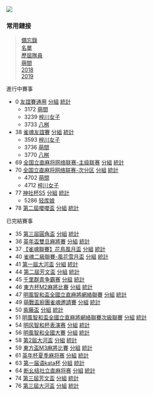 ![](https://www.z4a.net/images/2020/02/06/u.png)

### 常用鏈接  
>[備忘錄](note.md)  
>[名單](list.md)  
>[歷屆隊員](member.md)  
>[萌間](moe.md)  
>[2018](2018.md)  
>[2019](2019.md)  

進行中賽事
- 0 [友誼賽通用](https://mahjong.pub/admin.php?cid=0&amp;c_pw=yyyyyyy) [分組](https://mahjong.pub/?cid=0#!class) [統計](https://mahjong.pub/?cid=0#!ranking)
   - 3172 [萌間](https://mahjong.pub/team.htm?t_pw=3wlAlSPl1m0N4cFN5T@DzA)
   - 3239 [梓川女子](https://mahjong.pub/team.htm?t_pw=1qey9O10wPRkb3oBSlUeEt)
   - 3733 [八桝](https://mahjong.pub/team.htm?t_pw=3XjJg43mpUf8STqbaPdnF4)
- 38 [雀魂友誼賽](https://mahjong.pub/admin.php?cid=38&amp;c_pw=yysyys) [分組](https://mahjong.pub/?cid=38#!class) [統計](https://mahjong.pub/?cid=38#!ranking)
    - 3593 [梓川女子](https://mahjong.pub/team.htm?t_pw=0fyly=@b1GmPZUOohORNJn)
    - 3736 [萌間](https://mahjong.pub/team.htm?t_pw=1@qD47ZeqYny0=EHzqGyRe)
    - 3770 [八桝](https://mahjong.pub/team.htm?t_pw=3HvDD0fvSlNqZi1pApiQTJ)
- 69 [全国立直麻将网络联赛-主级联赛](https://mahjong.pub/admin.php?cid=69&amp;c_pw=saki) [分組](https://mahjong.pub/?cid=69#!class) [統計](https://mahjong.pub/?cid=69#!ranking)
- 70 [全国立直麻将网络联赛-次分区](https://mahjong.pub/admin.php?cid=70&amp;c_pw=saki) [分組](https://mahjong.pub/?cid=70#!class) [統計](https://mahjong.pub/?cid=70#!ranking)
    - 4702 [萌間](https://mahjong.pub/team.htm?t_pw=0FB8Y@gZvwgqGRklQCR5NJ)
    - 4712 [梓川女子](https://mahjong.pub/team.htm?t_pw=1IZtv0eW5fpNPMGtAwrZOZ)
- 77 [神社杯S5](https://mahjong.pub/admin/#?cid=77&c_pw=shenshes5) [分組](https://mahjong.pub/?cid=77#!class) [統計](https://mahjong.pub/?cid=77#!ranking)
    - 5286 [轻库娘](https://mahjong.pub/team.htm?t_pw=2zZqDzcamOht07ZEMES9H5)
- 78 [第二屆嚶嚶盃](https://mahjong.pub/admin/#?cid=78&c_pw=ying) [分組](https://mahjong.pub/?cid=78#!class) [統計](https://mahjong.pub/?cid=78#!ranking)

已完結賽事
- 35 [第三屆圓角盃](https://mahjong.pub/admin.php?cid=35&amp;c_pw=yjbyjb3) [分組](https://mahjong.pub/?cid=35#!class) [統計](https://mahjong.pub/?cid=35#!ranking)
- 36 [英年盃雙旦麻將賽](https://mahjong.pub/admin.php?cid=36&amp;c_pw=ynbynbnb) [分組](https://mahjong.pub/?cid=36#!class) [統計](https://mahjong.pub/?cid=36#!ranking)
- 37 [【雀魂聯賽】花鳥風月盃](https://mahjong.pub/admin.php?cid=37&amp;c_pw=hnfy) [分組](https://mahjong.pub/?cid=37#!class) [統計](https://mahjong.pub/?cid=37#!ranking)
- 40 [雀魂二級聯賽-風花雪月盃](https://mahjong.pub/admin.php?cid=40&amp;c_pw=fhxy) [分組](https://mahjong.pub/?cid=40#!class) [統計](https://mahjong.pub/?cid=40#!ranking)
- 41 [第一屆大河盃](https://mahjong.pub/admin.php?cid=41&amp;c_pw=dhdhd) [分組](https://mahjong.pub/?cid=41#!class) [統計](https://mahjong.pub/?cid=41#!ranking)
- 44 [第二屆芳文盃](https://mahjong.pub/admin.php?cid=44&c_pw=fwb2fwb) [分組](https://mahjong.pub/?cid=44#!class) [統計](https://mahjong.pub/?cid=44#!ranking)
- 45 [千里群青争霸赛](https://mahjong.pub/admin.php?cid=45&amp;c_pw=qlsqls) [分組](https://mahjong.pub/?cid=45#!class) [統計](https://mahjong.pub/?cid=45#!ranking)
- 46 [東方杯M2麻將比賽](https://mahjong.pub/admin.php?cid=46&c_pw=dfbm2) [分組](https://mahjong.pub/?cid=46#!class) [統計](https://mahjong.pub/?cid=46#!ranking)
- 47 [明風智和盃全國立直麻將網絡聯賽](https://mahjong.pub/admin.php?cid=47&amp;c_pw=hnfy) [分組](https://mahjong.pub/?cid=47#!class) [統計](https://mahjong.pub/?cid=47#!ranking)
- 49 [萌戰盃廚團雀魂邀請賽](https://mahjong.pub/admin.php?cid=49&amp;c_pw=) [分組](https://mahjong.pub/?cid=49#!class) [統計](https://mahjong.pub/?cid=49#!ranking)
- 50 [紫藤盃](https://mahjong.pub/admin.php?cid=50&amp;c_pw=tsdm) [分組](https://mahjong.pub/?cid=50#!class) [統計](https://mahjong.pub/?cid=50#!ranking)
- 51 [明風智和盃全國立直麻將網絡聯賽次級聯賽](https://mahjong.pub/admin.php?cid=51&amp;c_pw=fhxy) [分組](https://mahjong.pub/?cid=51#!class) [統計](https://mahjong.pub/?cid=51#!ranking)
- 54 [明风智和杯表演赛](https://mahjong.pub/admin.php?cid=54&c_pw=mfzh) [分組](https://mahjong.pub/?cid=54#!class) [統計](https://mahjong.pub/?cid=54#!ranking)
- 56 [明風智和全國大賽](https://mahjong.pub/admin.php?cid=56&c_pw=mfzhlsb)  [分組](https://mahjong.pub/?cid=56#!class) [統計](https://mahjong.pub/?cid=56#!ranking)
- 58 [第2屆大河盃](https://mahjong.pub/admin.php?cid=58&amp;c_pw=dhdhd) [分組](https://mahjong.pub/?cid=58#!class) [統計](https://mahjong.pub/?cid=58#!ranking)
- 59 [東方盃M3麻將比賽](https://mahjong.pub/admin.php?cid=59&c_pw=dfbm3)  [分組](https://mahjong.pub/?cid=59#!class) [統計](https://mahjong.pub/?cid=59#!ranking)
- 61 [英年杯夏季麻将赛](https://mahjong.pub/admin.php?cid=61&c_pw=yingnianbei?)  [分組](https://mahjong.pub/?cid=61#!class) [統計](https://mahjong.pub/?cid=61#!ranking)
- 63 [第一届语kata杯](https://mahjong.pub/admin.php?cid=63&c_pw=yukatabei)  [分組](https://mahjong.pub/?cid=63#!class) [統計](https://mahjong.pub/?cid=63#!ranking)
- 64 [断幺结社立直麻将赛](https://mahjong.pub/admin.php?cid=64&amp;c_pw=moumoubei) [分組](https://mahjong.pub/?cid=64#!class) [統計](https://mahjong.pub/?cid=64#!ranking)
- 74 [第三屆芳文盃](https://mahjong.pub/admin/#?cid=74&c_pw=fangwenbeibei) [分組](https://mahjong.pub/?cid=74#!class) [統計](https://mahjong.pub/?cid=74#!ranking)
- 76 [第三屆大河盃](https://mahjong.pub/admin/#?cid=76&c_pw=ddddhhhhbbbb) [分組](https://mahjong.pub/?cid=76#!class) [統計](https://mahjong.pub/?cid=76#!ranking)
